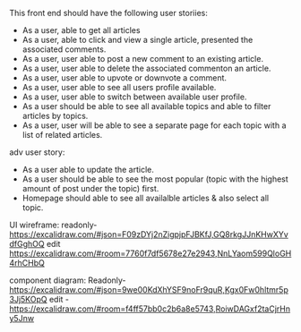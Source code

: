 This front end should have the following  user storiies: 

- As a user, able to get all articles 
- As a user, able to click and view a single article, presented the associated comments. 
- As a user, user able to post a new comment to an existing article. 
- As a user, user able to delete the associated commenton an article. 
- As a user, user able to upvote or downvote a comment. 
- As a user, user able to see all users profile available. 
- As a user, user able to switch between available user profile. 
- As a user should be able to see all available topics and able to filter articles by topics.
- As a user, user will be able to see a separate page for each topic with a list of related articles.  

adv user story:
- As a user able to update the article. 
- As a user should be able to see the most popular (topic with the highest amount of post under the topic) first. 
- Homepage should able to see all availalble articles & also select all topic. 

UI wireframe: 
readonly- 
https://excalidraw.com/#json=F09zDYj2nZigpjpFJBKfJ,GQ8rkgJJnKHwXYvdfGghOQ
edit
https://excalidraw.com/#room=7760f7df5678e27e2943,NnLYaom599QloGH4rhCHbQ 

component diagram: 
Readonly- 
https://excalidraw.com/#json=9we00KdXhYSF9noFr9quR,Kgx0Fw0hltmr5p3Jj5KOpQ 
edit - 
https://excalidraw.com/#room=f4ff57bb0c2b6a8e5743,RoiwDAGxf2taCjrHny5Jnw

